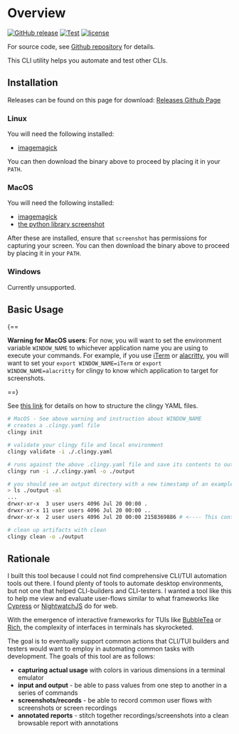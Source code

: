 # Overview

[![GitHub release](https://img.shields.io/github/release/madhuravius/clingy)](https://github.com/madhuravius/clingy/)
[![Test](https://github.com/madhuravius/clingy/actions/workflows/test.yaml/badge.svg)](https://github.com/madhuravius/clingy/actions/workflows/test.yaml)
[![license](https://img.shields.io/github/license/madhuravius/clingy.svg)](https://github.com/madhuravius/clingy/blob/main/LICENSE)

For source code, see [Github repository](https://github.com/madhuravius/clingy) for details.

This CLI utility helps you automate and test other CLIs. 

## Installation

Releases can be found on this page for download: [Releases Github Page](https://github.com/madhuravius/clingy/releases/)

### Linux

You will need the following installed:

* [imagemagick](https://imagemagick.org/script/download.php) 

You can then download the binary above to proceed by placing it in your `PATH`.

### MacOS

You will need the following installed:

* [imagemagick](https://imagemagick.org/script/download.php)
* [the python library screenshot](https://pypi.org/project/screenshot/)

After these are installed, ensure that `screenshot` has permissions for capturing your screen.
You can then download the binary above to proceed by placing it in your `PATH`.

### Windows

Currently unsupported.

## Basic Usage


{==

__Warning for MacOS users__: For now, you will want to set the environment variable `WINDOW_NAME` 
to whichever application name you are using to execute your commands. For example, if you use 
[iTerm]() or [alacritty](), you will want to set your `export WINDOW_NAME=iTerm` or `export WINDOW_NAME=alacritty` for clingy to know which application to target for screenshots.

==}

See [this link](/01_yaml/) for details on how to structure the clingy YAML files.

```sh
# MacOS - See above warning and instruction about WINDOW_NAME
# creates a .clingy.yaml file
clingy init

# validate your clingy file and local environment
clingy validate -i ./.clingy.yaml

# runs against the above .clingy.yaml file and save its contents to output
clingy run -i ./.clingy.yaml -o ./output

# you should see an output directory with a new timestamp of an example run that looks like below:
> ls ./output -al
...
drwxr-xr-x  3 user users 4096 Jul 20 00:00 .
drwxr-xr-x 11 user users 4096 Jul 20 00:00 ..
drwxr-xr-x  2 user users 4096 Jul 20 00:00 2158369886 # <---- This contains your report

# clean up artifacts with clean
clingy clean -o ./output
```

## Rationale

I built this tool because I could not find comprehensive CLI/TUI automation tools
out there. I found plenty of tools to automate desktop environments, but not 
one that helped CLI-builders and CLI-testers. I wanted a tool like this to 
help me view and evaluate user-flows similar to what frameworks like 
[Cypress](https://github.com/cypress-io/cypress) or 
[NightwatchJS](https://github.com/nightwatchjs/nightwatch) do for web.

With the emergence of interactive frameworks for TUIs like 
[BubbleTea](https://github.com/charmbracelet/bubbletea) or [Rich](https://github.com/Textualize/rich),
the complexity of interfaces in terminals has skyrocketed.

The goal is to eventually support common actions that CLI/TUI builders and testers
would want to employ in automating common tasks with development. The goals of this tool are as follows:

* __capturing actual usage__ with colors in various dimensions in a terminal emulator
* __input and output__ - be able to pass values from one step to another in a series of commands
* __screenshots/records__ - be able to record common user flows with screenshots or screen recordings
* __annotated reports__ - stitch together recordings/screenshots into a clean browsable report with annotations